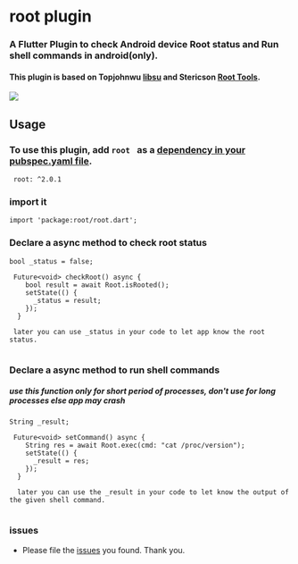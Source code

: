 # root plugin

### A Flutter Plugin to check Android device Root status and Run shell commands in android(only).

#### This plugin is based on Topjohnwu [libsu](https://github.com/topjohnwu/libsu) and Stericson [Root Tools](https://github.com/Stericson/RootTools).

![](https://media.giphy.com/media/8eTmwU4QUazn9cpPhg/giphy.gif)


## Usage

### To use this plugin, add ```root ``` as a [dependency in your pubspec.yaml file](https://flutter.dev/docs/development/packages-and-plugins/using-packages).
```
 root: ^2.0.1
```
### import it
```
import 'package:root/root.dart';
```

### Declare a async method to check root status
```
bool _status = false;

 Future<void> checkRoot() async {
    bool result = await Root.isRooted();
    setState(() {
      _status = result;
    });
  }
  
 later you can use _status in your code to let app know the root status. 
 
```
### Declare a async method to run shell commands
##### use this function only for short period of processes, don't use for long processes else app may crash
```
String _result;

 Future<void> setCommand() async {
    String res = await Root.exec(cmd: "cat /proc/version");
    setState(() {
      _result = res;
    });
  }
  
  later you can use the _result in your code to let know the output of the given shell command.
 
```
### issues
* Please file the [issues](https://github.com/gokul1630/root/issues/new) you found. Thank you.
